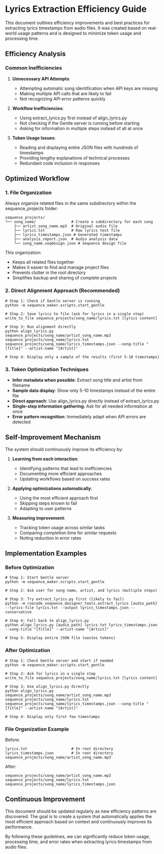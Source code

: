 # Lyrics Extraction Efficiency Guide

This document outlines efficiency improvements and best practices for extracting lyrics timestamps from audio files. It was created based on real-world usage patterns and is designed to minimize token usage and processing time.

## Efficiency Analysis

### Common Inefficiencies

1. **Unnecessary API Attempts**:
   - Attempting automatic song identification when API keys are missing
   - Making multiple API calls that are likely to fail
   - Not recognizing API error patterns quickly

2. **Workflow Inefficiencies**:
   - Using extract_lyrics.py first instead of align_lyrics.py
   - Not checking if the Gentle server is running before starting
   - Asking for information in multiple steps instead of all at once

3. **Token Usage Issues**:
   - Reading and displaying entire JSON files with hundreds of timestamps
   - Providing lengthy explanations of technical processes
   - Redundant code inclusion in responses

## Optimized Workflow

### 1. File Organization

Always organize related files in the same subdirectory within the sequence_projects folder:

```
sequence_projects/
└── song_name/                # Create a subdirectory for each song
    ├── artist_song_name.mp3  # Original audio file
    ├── lyrics.txt            # Raw lyrics text file
    ├── lyrics_timestamps.json # Generated timestamps
    ├── analysis_report.json  # Audio analysis data
    └── song_name.seqdesign.json # Sequence design file
```

This organization:
- Keeps all related files together
- Makes it easier to find and manage project files
- Prevents clutter in the root directory
- Simplifies backup and sharing of complete projects

### 2. Direct Alignment Approach (Recommended)

```
# Step 1: Check if Gentle server is running
python -m sequence_maker.scripts.start_gentle

# Step 2: Save lyrics to file (ask for lyrics in a single step)
write_to_file sequence_projects/song_name/lyrics.txt [lyrics content]

# Step 3: Run alignment directly
python align_lyrics.py sequence_projects/song_name/artist_song_name.mp3 sequence_projects/song_name/lyrics.txt sequence_projects/song_name/lyrics_timestamps.json --song-title "[Title]" --artist-name "[Artist]"

# Step 4: Display only a sample of the results (first 5-10 timestamps)
```

### 3. Token Optimization Techniques

- **Infer metadata when possible**: Extract song title and artist from filename
- **Sample data display**: Show only 5-10 timestamps instead of the entire file
- **Direct approach**: Use align_lyrics.py directly instead of extract_lyrics.py
- **Single-step information gathering**: Ask for all needed information at once
- **Error pattern recognition**: Immediately adapt when API errors are detected

## Self-Improvement Mechanism

The system should continuously improve its efficiency by:

1. **Learning from each interaction**:
   - Identifying patterns that lead to inefficiencies
   - Documenting more efficient approaches
   - Updating workflows based on success rates

2. **Applying optimizations automatically**:
   - Using the most efficient approach first
   - Skipping steps known to fail
   - Adapting to user patterns

3. **Measuring improvement**:
   - Tracking token usage across similar tasks
   - Comparing completion time for similar requests
   - Noting reduction in error rates

## Implementation Examples

### Before Optimization

```
# Step 1: Start Gentle server
python -m sequence_maker.scripts.start_gentle

# Step 2: Ask user for song name, artist, and lyrics (multiple steps)

# Step 3: Try extract_lyrics.py first (likely to fail)
python -m roocode_sequence_designer_tools.extract_lyrics [audio_path] --lyrics-file lyrics.txt --output lyrics_timestamps.json --conservative

# Step 4: Fall back to align_lyrics.py
python align_lyrics.py [audio_path] lyrics.txt lyrics_timestamps.json --song-title "[Title]" --artist-name "[Artist]"

# Step 5: Display entire JSON file (wastes tokens)
```

### After Optimization

```
# Step 1: Check Gentle server and start if needed
python -m sequence_maker.scripts.start_gentle

# Step 2: Ask for lyrics in a single step
write_to_file sequence_projects/song_name/lyrics.txt [lyrics content]

# Step 3: Use align_lyrics.py directly
python align_lyrics.py sequence_projects/song_name/artist_song_name.mp3 sequence_projects/song_name/lyrics.txt sequence_projects/song_name/lyrics_timestamps.json --song-title "[Title]" --artist-name "[Artist]"

# Step 4: Display only first few timestamps
```

### File Organization Example

Before:
```
lyrics.txt                    # In root directory
lyrics_timestamps.json        # In root directory
sequence_projects/song_name/artist_song_name.mp3
```

After:
```
sequence_projects/song_name/artist_song_name.mp3
sequence_projects/song_name/lyrics.txt
sequence_projects/song_name/lyrics_timestamps.json
```

## Continuous Improvement

This document should be updated regularly as new efficiency patterns are discovered. The goal is to create a system that automatically applies the most efficient approach based on context and continuously improves its performance.

By following these guidelines, we can significantly reduce token usage, processing time, and error rates when extracting lyrics timestamps from audio files.